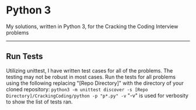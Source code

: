 # Python 3

My solutions, written in Python 3, for the Cracking the Coding Interview problems

--------------------------

## Run Tests

Utilizing unittest, I have written test cases for all of the problems. The testing may not be robust in most cases.
Run the tests for all problems using the following replacing "[Repo Directory]" with the directory of your cloned repository:
`python3 -m unittest discover -s [Repo Directory]/CrackingCoding/python -p "p*.py" -v`
"-v" is used for verbosity to show the list of tests ran.
